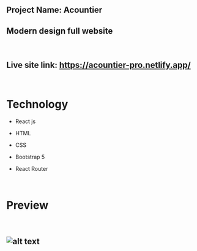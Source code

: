 ## Project Name: Acountier

## Modern design full website 
<br />

## Live site link: https://acountier-pro.netlify.app/

<br />

# Technology

- React js

- HTML

- CSS

- Bootstrap 5

- React Router

<br />

# Preview

<br />

## ![alt text](https://i.ibb.co/2Zdkrjj/acounter.png)
